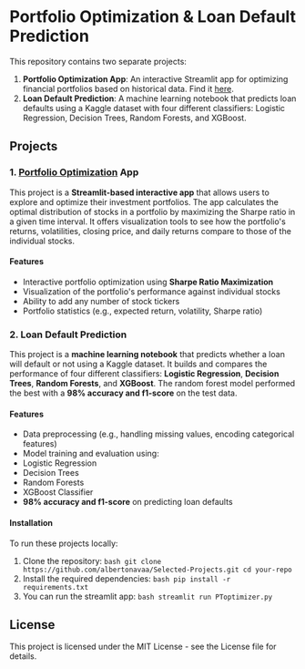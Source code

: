 # Portfolio Optimization & Loan Default Prediction 

This repository contains two separate projects: 
1. **Portfolio Optimization App**: An interactive Streamlit app for optimizing financial portfolios based on historical data. Find it [here](https://portfolio-optim.streamlit.app/).
2. **Loan Default Prediction**: A machine learning notebook that predicts loan defaults using a Kaggle dataset with four different classifiers: Logistic Regression, Decision Trees, Random Forests, and XGBoost.

## Projects 

### 1. [Portfolio Optimization](https://portfolio-optim.streamlit.app/) App 
This project is a **Streamlit-based interactive app** that allows users to explore and optimize their investment portfolios. The app calculates the optimal distribution of stocks in a portfolio by maximizing the Sharpe ratio in a given time interval. It offers visualization tools to see how the portfolio's returns, volatilities, closing price, and daily returns compare to those of the individual stocks.

#### Features 
- Interactive portfolio optimization using **Sharpe Ratio Maximization**
- Visualization of the portfolio's performance against individual stocks
- Ability to add any number of stock tickers
- Portfolio statistics (e.g., expected return, volatility, Sharpe ratio)

### 2. Loan Default Prediction 
This project is a **machine learning notebook** that predicts whether a loan will default or not using a Kaggle dataset. It builds and compares the performance of four different classifiers: **Logistic Regression**, **Decision Trees**, **Random Forests**, and **XGBoost**. The random forest model performed the best with a **98% accuracy and f1-score** on the test data. 

#### Features 
- Data preprocessing (e.g., handling missing values, encoding categorical features)
- Model training and evaluation using:
- Logistic Regression
- Decision Trees
- Random Forests
- XGBoost Classifier
- **98% accuracy and f1-score** on predicting loan defaults

#### Installation 
To run these projects locally: 
1. Clone the repository: ```bash git clone https://github.com/albertonavaa/Selected-Projects.git cd your-repo ```
2. Install the required dependencies: ```bash pip install -r requirements.txt ```
3. You can run the streamlit app: ```bash streamlit run PToptimizer.py ```

## License 
This project is licensed under the MIT License - see the License file for details. 

